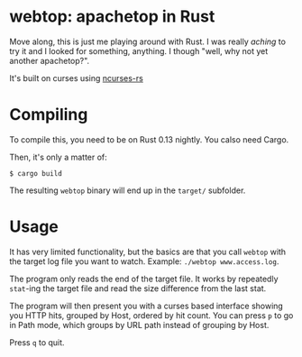 # webtop: apachetop in Rust

Move along, this is just me playing around with Rust. I was really *aching* to try it and I looked
for something, anything. I though "well, why not yet another apachetop?".

It's built on curses using [ncurses-rs][ncurses-rs]

# Compiling

To compile this, you need to be on Rust 0.13 nightly. You calso need Cargo.

Then, it's only a matter of:

    $ cargo build

The resulting `webtop` binary will end up in the `target/` subfolder.

# Usage

It has very limited functionality, but the basics are that you call `webtop` with the target
log file you want to watch. Example: `./webtop www.access.log`.

The program only reads the end of the target file. It works by repeatedly `stat`-ing the target
file and read the size difference from the last stat.

The program will then present you with a curses based interface showing you HTTP hits, grouped
by Host, ordered by hit count. You can press `p` to go in Path mode, which groups by URL path
instead of grouping by Host.

Press `q` to quit.

[ncurses-rs]: https://github.com/jeaye/ncurses-rs

